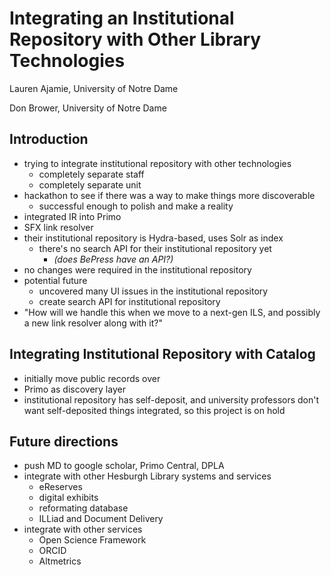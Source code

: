 Integrating an Institutional Repository with Other Library Technologies
===================

Lauren Ajamie, University of Notre Dame

Don Brower, University of Notre Dame

Introduction
------------

- trying to integrate institutional repository with other technologies
	- completely separate staff
	- completely separate unit
- hackathon to see if there was a way to make things more discoverable
	- successful enough to polish and make a reality
- integrated IR into Primo
- SFX link resolver
- their institutional repository is Hydra-based, uses Solr as index
	- there's no search API for their institutional repository yet
		- *(does BePress have an API?)*
- no changes were required in the institutional repository
- potential future
	- uncovered many UI issues in the institutional repository
	- create search API for institutional repository
- "How will we handle this when we move to a next-gen ILS, and possibly a new link resolver along with it?"

Integrating Institutional Repository with Catalog
---------------------------

- initially move public records over
- Primo as discovery layer
- institutional repository has self-deposit, and university professors don't want self-deposited things integrated, so this project is on hold

Future directions
-----------------

- push MD to google scholar, Primo Central, DPLA
- integrate with other Hesburgh Library systems and services
	- eReserves
	- digital exhibits
	- reformating database
	- ILLiad and Document Delivery
- integrate with other services
	- Open Science Framework
	- ORCID
	- Altmetrics
